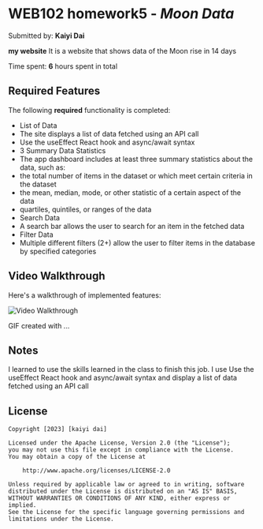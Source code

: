 # WEB102 homework5 - *Moon Data*

Submitted by: **Kaiyi Dai**

**my website** It is a website that shows data of the Moon rise in 14 days

Time spent: **6** hours spent in total

## Required Features

The following **required** functionality is completed:

* List of Data
* The site displays a list of data fetched using an API call
* Use the useEffect React hook and async/await syntax
*  3 Summary Data Statistics
* The app dashboard includes at least three summary statistics about the data, such as:
* the total number of items in the dataset or which meet certain criteria in the dataset
* the mean, median, mode, or other statistic of a certain aspect of the data
* quartiles, quintiles, or ranges of the data
* Search Data
* A search bar allows the user to search for an item in the fetched data
* Filter Data
* Multiple different filters (2+) allow the user to filter items in the database by specified categories


## Video Walkthrough

Here's a walkthrough of implemented features:

<img src='https://github.com/ddkaiyi/homework3/blob/master/z6w9q-4rkls.gif' title='Video Walkthrough' width='' alt='Video Walkthrough' />

<!-- Replace this with whatever GIF tool you used! -->
GIF created with ...  
<!-- Recommended tools:
[Kap](https://getkap.co/) for macOS
[ScreenToGif](https://www.screentogif.com/) for Windows
[peek](https://github.com/phw/peek) for Linux. -->

## Notes

 I learned to use the skills learned in the class to finish this job. I use Use the useEffect React hook and async/await syntax and display a list of data fetched using an API call
 
## License

    Copyright [2023] [kaiyi dai]

    Licensed under the Apache License, Version 2.0 (the "License");
    you may not use this file except in compliance with the License.
    You may obtain a copy of the License at

        http://www.apache.org/licenses/LICENSE-2.0

    Unless required by applicable law or agreed to in writing, software
    distributed under the License is distributed on an "AS IS" BASIS,
    WITHOUT WARRANTIES OR CONDITIONS OF ANY KIND, either express or implied.
    See the License for the specific language governing permissions and
    limitations under the License.
